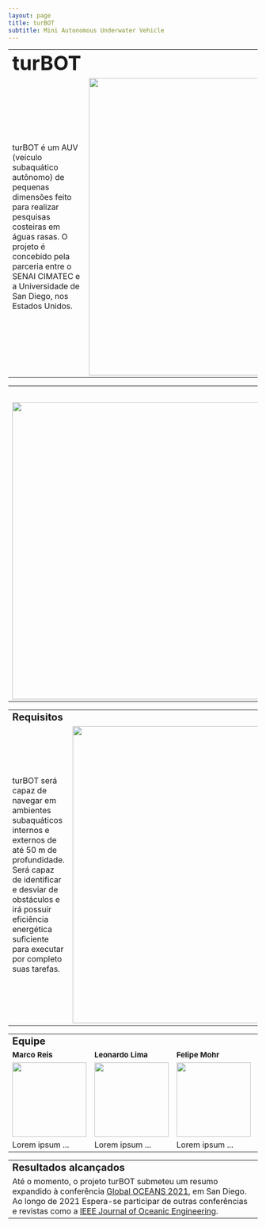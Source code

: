 ```yaml
---
layout: page
title: turBOT
subtitle: Mini Autonomous Underwater Vehicle
---
```

<!-- # turBOT -->
<table border="0">
  <tr>
    <td><b style="font-size:40px">turBOT</td>
    <td></td>
  </tr>
  <tr>
    <td> turBOT é um AUV (veículo subaquático autônomo) de pequenas dimensões feito para realizar pesquisas costeiras em águas rasas. O projeto é concebido pela parceria  entre o SENAI CIMATEC e a Universidade de San Diego, nos Estados Unidos. </td>
    <td><img src="https://i.ibb.co/bgy2F7d/turbot-design.png" align="center" width="600" /></td>
 </tr>
</table>

<!-- ## Objetivos -->
<table border="0">
  <tr>
    <td></td>
    <td><b style="font-size:20px">Objetivos</td>
  </tr>
  <tr>
    <td><img src="https://i.ibb.co/bgy2F7d/turbot-design.png" align="left" width="600" /></td>
    <td> Os principais objetivos são realizar o Estudo do Estado da Arte sobre temas relacionados, confeccionar o design da estrutura externa do veículo e realizar a sua simulação CFD, implementar funcionalidades de autonomia usando a prática de simulação em tempo real e a escrita de artigos relacionados às atividades desenvolvidas ao longo do projeto. </td>
  </tr>
</table>

<!-- ## Requisitos -->
<table border="0">
  <tr>
    <td><b style="font-size:20px">Requisitos</td>
    <td></td>
  </tr>
  <tr>
    <td>turBOT será capaz de  navegar em ambientes subaquáticos internos e externos de até 50 m de profundidade. Será capaz de identificar e desviar de obstáculos e irá possuir eficiência energética suficiente para executar por completo suas tarefas.</td>
    <td><img src="https://i.ibb.co/bgy2F7d/turbot-design.png" align="left" width="600" /></td>
 </tr>
</table>

<!-- ## Equipe -->
<table border="0">
  <tr><td><b style="font-size:20px">Equipe</td></tr>
  <tr>
    <td><b style="font-size:15px">Marco Reis</b></td>
    <td><b style="font-size:15px">Leonardo Lima</b></td>
    <td><b style="font-size:15px">Felipe Mohr</b></td>
    <td><b style="font-size:15px">Vinícius Felismino</b></td>
  </tr>
  <tr>
    <td><img src="https://i.ibb.co/bgy2F7d/turbot-design.png" align="center" width="150" /></td>
    <td><img src="https://i.ibb.co/bgy2F7d/turbot-design.png" align="center" width="150" /></td>
    <td><img src="https://i.ibb.co/bgy2F7d/turbot-design.png" align="center" width="150" /></td>
    <td><img src="https://i.ibb.co/bgy2F7d/turbot-design.png" align="center" width="150" /></td>
  </tr>
  <tr>
    <td>Lorem ipsum ...</td>
    <td>Lorem ipsum ...</td>
    <td>Lorem ipsum ...</td>
    <td>Lorem ipsum ...</td>
  </tr>
</table>
</p>

<!-- ## Resultados até o momento -->
<table>
  <tr>
    <td><b style="font-size:20px"> Resultados alcançados</td>
  </tr>
  <tr>
    <td> Até o momento, o projeto turBOT submeteu um resumo expandido à conferência <a href="https://global21.oceansconference.org">Global OCEANS 2021</a>, em San Diego. Ao longo de 2021 Espera-se participar de outras conferências e revistas como a <a href="https://ieeeoes.org/publications/ieee-journal-of-oceanic-engineering">IEEE Journal of Oceanic Engineering</a>.
</table>


<!-- ![sw-2](https://takodana.files.wordpress.com/2016/01/star-wars-empire-strikes-back-poster.jpg?w=1024&h=1448) -->


